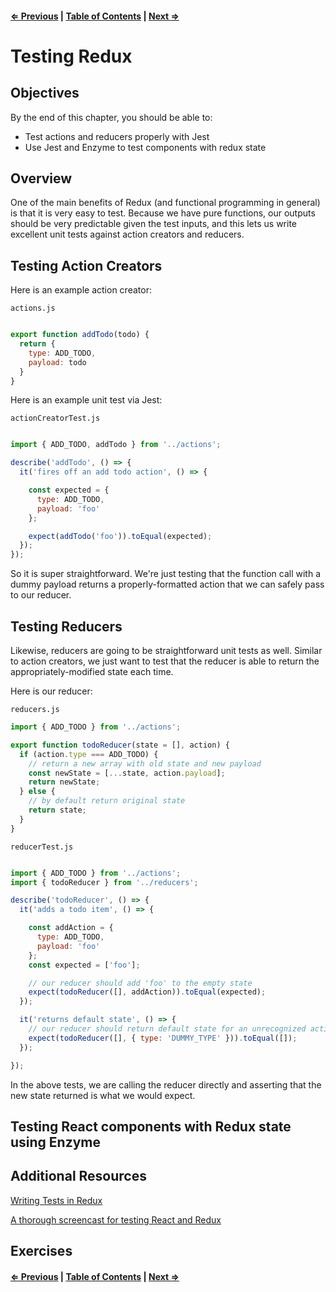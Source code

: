 #### [⇐ Previous](./06-redux_and_react.md) | [Table of Contents](./../readme.md) | [Next ⇒](./08-backend.md)

# Testing Redux

## Objectives

By the end of this chapter, you should be able to:

- Test actions and reducers properly with Jest
- Use Jest and Enzyme to test components with redux state

## Overview

One of the main benefits of Redux (and functional programming in general) is that it is very easy to test. Because we have pure functions, our outputs should be very predictable given the test inputs, and this lets us write excellent unit tests against action creators and reducers.

## Testing Action Creators

Here is an example action creator:

`actions.js`

```js

export function addTodo(todo) {
  return {
    type: ADD_TODO,
    payload: todo
  }
}

```

Here is an example unit test via Jest:

`actionCreatorTest.js`

```js

import { ADD_TODO, addTodo } from '../actions';

describe('addTodo', () => {
  it('fires off an add todo action', () => {

    const expected = {
      type: ADD_TODO,
      payload: 'foo'
    };

    expect(addTodo('foo')).toEqual(expected);
  });
});

```

So it is super straightforward. We're just testing that the function call with a dummy payload returns a properly-formatted action that we can safely pass to our reducer.

## Testing Reducers

Likewise, reducers are going to be straightforward unit tests as well. Similar to action creators, we just want to test that the reducer is able to return the appropriately-modified state each time.

Here is our reducer:

`reducers.js`

```js
import { ADD_TODO } from '../actions';

export function todoReducer(state = [], action) {
  if (action.type === ADD_TODO) {
    // return a new array with old state and new payload
    const newState = [...state, action.payload];
    return newState;
  } else {
    // by default return original state
    return state;
  }
}
```

`reducerTest.js`

```js

import { ADD_TODO } from '../actions';
import { todoReducer } from '../reducers';

describe('todoReducer', () => {
  it('adds a todo item', () => {

    const addAction = {
      type: ADD_TODO,
      payload: 'foo'
    };
    const expected = ['foo'];

    // our reducer should add 'foo' to the empty state
    expect(todoReducer([], addAction)).toEqual(expected);
  });

  it('returns default state', () => {
    // our reducer should return default state for an unrecognized action type
    expect(todoReducer([], { type: 'DUMMY_TYPE' })).toEqual([]);
  });

});

```

In the above tests, we are calling the reducer directly and asserting that the new state returned is what we would expect.

## Testing React components with Redux state using Enzyme

## Additional Resources

[Writing Tests in Redux](http://redux.js.org/docs/recipes/WritingTests.html)

[A thorough screencast for testing React and Redux](https://www.youtube.com/watch?v=bMmntkVM4wQ)

## Exercises

#### [⇐ Previous](./06-redux_and_react.md) | [Table of Contents](./../readme.md) | [Next ⇒](./08-backend.md)